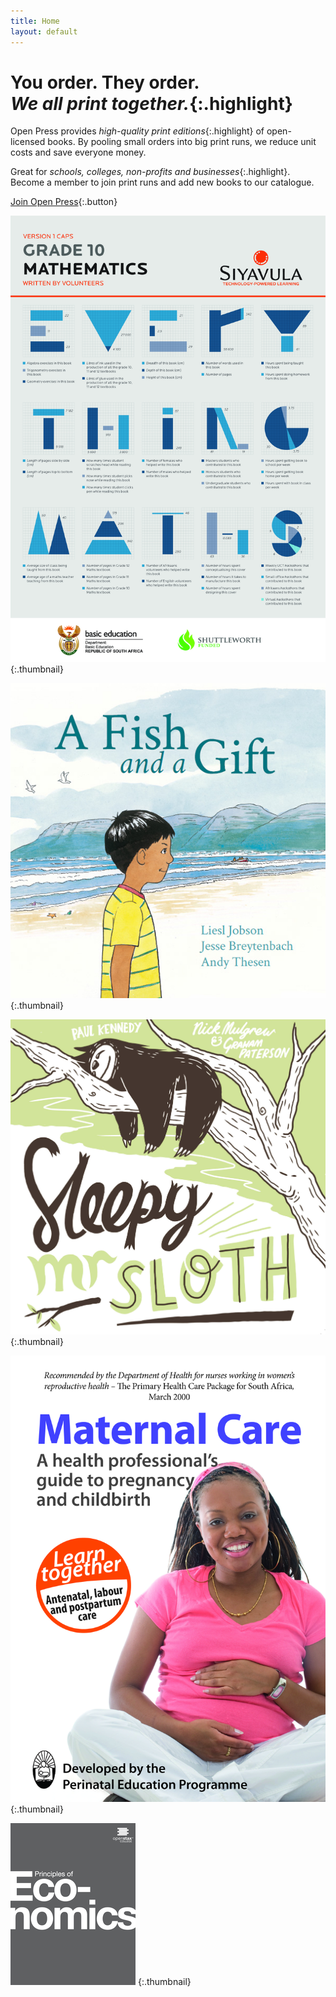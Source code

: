 ```yaml
---
title: Home
layout: default
---
```


# You order. They order.<br />*We all print together.*{:.highlight}

Open Press provides *high-quality print editions*{:.highlight} of open-licensed books. By pooling small orders into big print runs, we reduce unit costs and save everyone money. 

Great for *schools, colleges, non-profits and businesses*{:.highlight}. Become a member to join print runs and add new books to our catalogue.

[Join Open Press](terms){:.button}

[![Everything Maths Grade 10 CAPS](/images/Everything+Maths+Grade+10+CAPS.jpg)](http://www.everythingmaths.co.za/)
{:.thumbnail}

[![A Fish and a Gift](/images/a-fish-and-a-gift_front-cover_20140708.jpg)](http://bookdash.org/a-fish-and-a-gift-by-jesse-breytenbach-liesl-jobson-and-andy-thesen/)
{:.thumbnail}

[![Sleepy Mr Sloth](/images/sleepy-mr-sloth_cover_20140707.jpg)](http://bookdash.org/sleepy-mr-sloth-by-paul-kennedy-nick-mulgrew-and-graham-paterson/)
{:.thumbnail}

[![Maternal Care](/images/maternalCare.jpg)](http://bettercare.co.za/books/maternal-care/)
{:.thumbnail}

[![Economics](/images/openstax_Economics_700x906.png)](https://openstaxcollege.org/textbooks/principles-of-economics)
{:.thumbnail}
